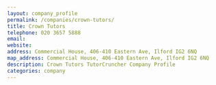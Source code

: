 ```yaml
---
layout: company_profile
permalink: /companies/crown-tutors/
title: Crown Tutors
telephone: 020 3657 5888
email: 
website: 
address: Commercial House, 406-410 Eastern Ave, Ilford IG2 6NQ
map_address: Commercial House, 406-410 Eastern Ave, Ilford IG2 6NQ
description: Crown Tutors TutorCruncher Company Profile
categories: company
---
```



